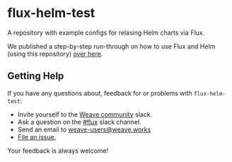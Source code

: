 # flux-helm-test

A repository with example configs for relasing Helm charts via Flux.

We published a step-by-step run-through on how to use Flux and Helm (using
this repository) [over
here](https://github.com/weaveworks/flux/blob/master/site/helm-get-started.md).

## <a name="help"></a>Getting Help

If you have any questions about, feedback for or problems with `flux-helm-test`:

- Invite yourself to the <a href="https://slack.weave.works/" target="_blank">Weave community</a> slack.
- Ask a question on the [#flux](https://weave-community.slack.com/messages/flux/) slack channel.
- Send an email to <a href="mailto:weave-users@weave.works">weave-users@weave.works</a>
- <a href="https://github.com/weaveworks/flux-helm-test/issues/new">File an issue.</a>

Your feedback is always welcome!
